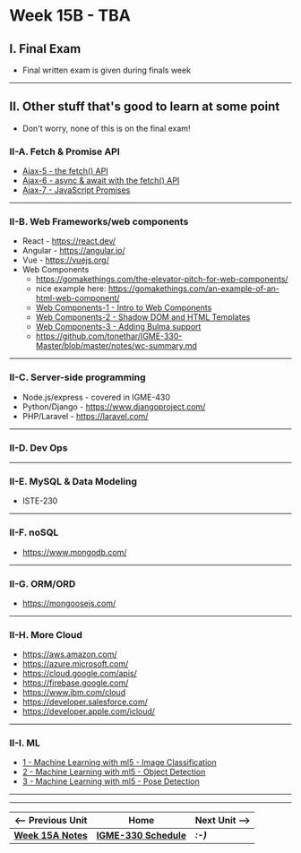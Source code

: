 # Week 15B - TBA

## I. Final Exam
- Final written exam is given during finals week

---

## II. Other stuff that's good to learn at some point 
- Don't worry, none of this is on the final exam!

### II-A. Fetch & Promise API
- [Ajax-5 - the fetch() API](https://github.com/tonethar/IGME-330-Master/blob/master/notes/HW-ajax-5.md)
- [Ajax-6 - async & await with the fetch() API](https://github.com/tonethar/IGME-330-Master/blob/master/notes/HW-ajax-6.md)
- [Ajax-7 - JavaScript Promises](https://github.com/tonethar/IGME-330-Master/blob/master/notes/HW-ajax-7.md)

---

### II-B. Web Frameworks/web components

- React - https://react.dev/
- Angular - https://angular.io/
- Vue - https://vuejs.org/
- Web Components
  - https://gomakethings.com/the-elevator-pitch-for-web-components/
  - nice example here: https://gomakethings.com/an-example-of-an-html-web-component/
  - [Web Components-1 - Intro to Web Components](../notes/wc-1.md)
  - [Web Components-2 - Shadow DOM and HTML Templates](../notes/wc-2.md)
  - [Web Components-3 - Adding Bulma support](../notes/wc-3.md)
  - https://github.com/tonethar/IGME-330-Master/blob/master/notes/wc-summary.md
---

### II-C. Server-side programming
- Node.js/express - covered in IGME-430
- Python/Django - https://www.djangoproject.com/
- PHP/Laravel - https://laravel.com/
  
---

### II-D. Dev Ops

---

### II-E. MySQL & Data Modeling
- ISTE-230

---

### II-F. noSQL
- https://www.mongodb.com/
  
---

### II-G. ORM/ORD
- https://mongoosejs.com/
  
---

### II-H. More Cloud
- https://aws.amazon.com/
- https://azure.microsoft.com/
- https://cloud.google.com/apis/
- https://firebase.google.com/
- https://www.ibm.com/cloud
- https://developer.salesforce.com/
- https://developer.apple.com/icloud/
  
---

### II-I. ML
- [1 - Machine Learning with ml5 - Image Classification](https://github.com/tonethar/IGME-330-Master/blob/master/notes/1-ml-pre-trained-models.md)
- [2 - Machine Learning with ml5 - Object Detection](https://github.com/tonethar/IGME-330-Master/blob/master/notes/2-ml-object-detection.md)
- [3 - Machine Learning with ml5 - Pose Detection](https://github.com/tonethar/IGME-330-Master/blob/master/notes/3-ml-posenet.md)


---
---

| <-- Previous Unit | Home | Next Unit -->
| --- | --- | --- 
| [**Week 15A Notes**](15A.md)  |  [**IGME-330 Schedule**](../schedule.md) | ***:-)***
